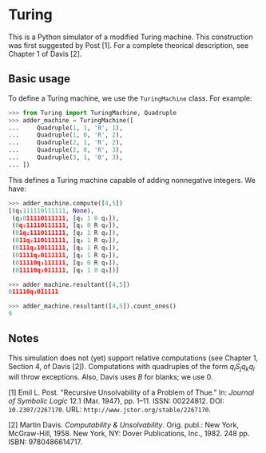 # Turing

This is a Python simulator of a modified Turing machine. This construction was first suggested by Post [1]. For a complete theorical description, see Chapter 1 of Davis [2].

## Basic usage

To define a Turing machine, we use the `TuringMachine` class. For example:

```python
>>> from Turing import TuringMachine, Quadruple
>>> adder_machine = TuringMachine([
...     Quadruple(1, 1, '0', 1),
...     Quadruple(1, 0, 'R', 2),
...     Quadruple(2, 1, 'R', 2),
...     Quadruple(2, 0, 'R', 3),
...     Quadruple(3, 1, '0', 3),
... ])
```

This defines a Turing machine capable of adding nonnegative integers. We have:

```python
>>> adder_machine.compute([4,5])
[(q₁111110111111, None),
 (q₁011110111111, [q₁ 1 0 q₁]),
 (0q₂11110111111, [q₁ 0 R q₂]),
 (01q₂1110111111, [q₂ 1 R q₂]),
 (011q₂110111111, [q₂ 1 R q₂]),
 (0111q₂10111111, [q₂ 1 R q₂]),
 (01111q₂0111111, [q₂ 1 R q₂]),
 (011110q₃111111, [q₂ 0 R q₃]),
 (011110q₃011111, [q₃ 1 0 q₃])]
```

```python
>>> adder_machine.resultant([4,5])
011110q₃011111
```

```python
>>> adder_machine.resultant([4,5]).count_ones()
9
``` 

## Notes

This simulation does not (yet) support relative computations (see Chapter 1, Section 4, of Davis [2]). Computations with quadruples of the form $q_iS_jq_kq_l$ will throw exceptions. Also, Davis uses $B$ for blanks; we use $0$.

[1] Emil L. Post. "Recursive Unsolvability of a Problem of Thue." In: *Journal of Symbolic
Logic* 12.1 (Mar. 1947), pp. 1–11. ISSN: 00224812. DOI: `10.2307/2267170`. URL:
`http://www.jstor.org/stable/2267170`.

[2] Martin Davis. *Computability & Unsolvability*. Orig. publ.: New York, McGraw-Hill, 1958.
New York, NY: Dover Publications, Inc., 1982. 248 pp. ISBN: 9780486614717.